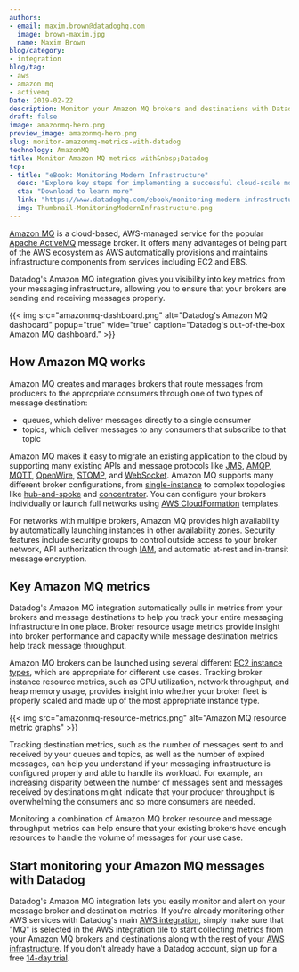 ```yaml
---
authors:
- email: maxim.brown@datadoghq.com
  image: brown-maxim.jpg
  name: Maxim Brown
blog/category:
- integration
blog/tag:
- aws
- amazon mq
- activemq
Date: 2019-02-22
description: Monitor your Amazon MQ brokers and destinations with Datadog.
draft: false
image: amazonmq-hero.png
preview_image: amazonmq-hero.png
slug: monitor-amazonmq-metrics-with-datadog
technology: AmazonMQ
title: Monitor Amazon MQ metrics with&nbsp;Datadog
tcp:
- title: "eBook: Monitoring Modern Infrastructure"
  desc: "Explore key steps for implementing a successful cloud-scale monitoring strategy."
  cta: "Download to learn more"
  link: "https://www.datadoghq.com/ebook/monitoring-modern-infrastructure/?utm_source=Content&utm_medium=eBook&utm_campaign=BlogCTA-MonitoringModernInfrastructure"
  img: Thumbnail-MonitoringModernInfrastructure.png
---
```


[Amazon MQ][amazon-mq] is a cloud-based, AWS-managed service for the popular [Apache ActiveMQ](/blog/activemq-architecture-and-metrics) message broker. It offers many advantages of being part of the AWS ecosystem as AWS automatically provisions and maintains infrastructure components from services including EC2 and EBS.

Datadog's Amazon MQ integration gives you visibility into key metrics from your messaging infrastructure, allowing you to ensure that your brokers are sending and receiving messages properly.

{{< img src="amazonmq-dashboard.png" alt="Datadog's Amazon MQ dashboard" popup="true" wide="true" caption="Datadog's out-of-the-box Amazon MQ dashboard." >}}

## How Amazon MQ works

Amazon MQ creates and manages brokers that route messages from producers to the appropriate consumers through one of two types of message destination:

- queues, which deliver messages directly to a single consumer
- topics, which deliver messages to any consumers that subscribe to that topic

Amazon MQ makes it easy to migrate an existing application to the cloud by supporting many existing APIs and message protocols like [JMS][jms], [AMQP][amqp], [MQTT][mqtt], [OpenWire][openwire], [STOMP][stomp], and [WebSocket][websocket]. Amazon MQ supports many different broker configurations, from [single-instance][single-instance] to complex topologies like [hub-and-spoke][hub-and-spoke] and [concentrator][concentrator]. You can configure your brokers individually or launch full networks using [AWS CloudFormation][cloudformation] templates.

For networks with multiple brokers, Amazon MQ provides high availability by automatically launching instances in other availability zones. Security features include security groups to control outside access to your broker network, API authorization through [IAM][iam], and automatic at-rest and in-transit message encryption.

## Key Amazon MQ metrics

Datadog's Amazon MQ integration automatically pulls in metrics from your brokers and message destinations to help you track your entire messaging infrastructure in one place. Broker resource usage metrics provide insight into broker performance and capacity while message destination metrics help track message throughput.

Amazon MQ brokers can be launched using several different [EC2 instance types][instance-types], which are appropriate for different use cases. Tracking broker instance resource metrics, such as CPU utilization, network throughput, and heap memory usage, provides insight into whether your broker fleet is properly scaled and made up of the most appropriate instance type.

{{< img src="amazonmq-resource-metrics.png" alt="Amazon MQ resource metric graphs" >}}

Tracking destination metrics, such as the number of messages sent to and received by your queues and topics, as well as the number of expired messages, can help you understand if your messaging infrastructure is configured properly and able to handle its workload. For example, an increasing disparity between the number of messages sent and messages received by destinations might indicate that your producer throughput is overwhelming the consumers and so more consumers are needed.

Monitoring a combination of Amazon MQ broker resource and message throughput metrics can help ensure that your existing brokers have enough resources to handle the volume of messages for your use case.

## Start monitoring your Amazon MQ messages with Datadog
Datadog's Amazon MQ integration lets you easily monitor and alert on your message broker and destination metrics. If you're already monitoring other AWS services with Datadog's main [AWS integration][aws-integration], simply make sure that "MQ" is selected in the AWS integration tile to start collecting metrics from your Amazon MQ brokers and destinations along with the rest of your [AWS infrastructure](/blog/aws-monitoring). If you don't already have a Datadog account, sign up for a free <a href="#" class="sign-up-trigger">14-day trial</a>.

[amazon-mq]: https://aws.amazon.com/amazon-mq/
[jms]: https://javaee.github.io/javaee-spec/javadocs/javax/jms/package-summary.html
[amqp]: https://www.amqp.org/
[mqtt]: http://mqtt.org/
[openwire]: http://activemq.apache.org/openwire.html
[stomp]: https://stomp.github.io/
[websocket]: https://developer.mozilla.org/en-US/docs/Web/API/WebSockets_API
[single-instance]: https://docs.aws.amazon.com/amazon-mq/latest/developer-guide/single-broker-deployment.html
[hub-and-spoke]: https://docs.aws.amazon.com/amazon-mq/latest/developer-guide/network-of-brokers.html#nob-topologies-hub
[concentrator]: https://docs.aws.amazon.com/amazon-mq/latest/developer-guide/network-of-brokers.html#nob-topologies-concentrator
[cloudformation]: https://aws.amazon.com/cloudformation/
[instance-types]: https://docs.aws.amazon.com/amazon-mq/latest/developer-guide/broker.html#broker-instance-types
[aws-integration]: https://docs.datadoghq.com/integrations/amazon_web_services/
[vpc]: https://aws.amazon.com/vpc/
[iam]: https://docs.aws.amazon.com/amazon-mq/latest/developer-guide/amazon-mq-api-authentication-authorization.html